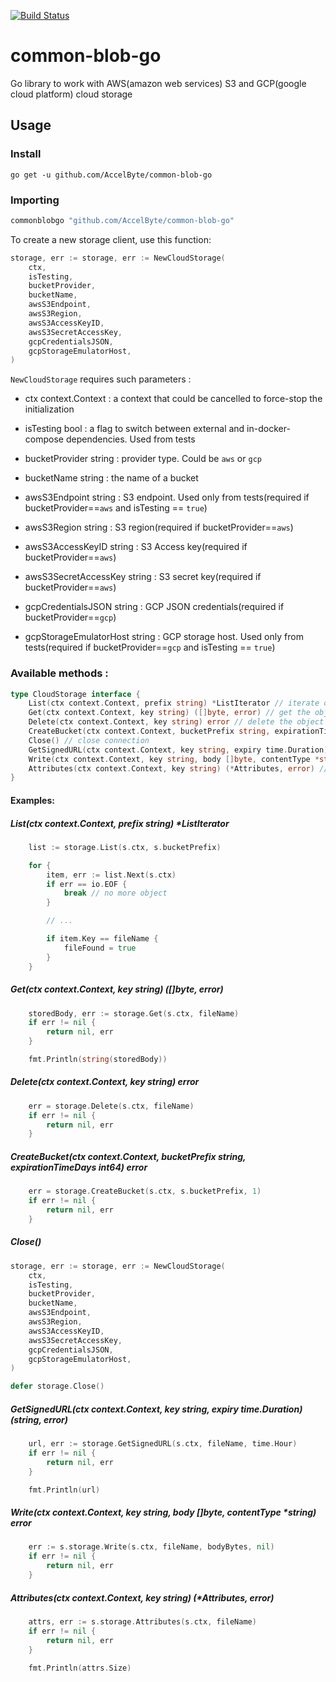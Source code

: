 [![Build Status](https://travis-ci.com/AccelByte/common-blob-go.svg?branch=master)](https://travis-ci.com/AccelByte/common-blob-go)

# common-blob-go
Go library to work with AWS(amazon web services) S3 and GCP(google cloud platform) cloud storage

## Usage

### Install

```
go get -u github.com/AccelByte/common-blob-go
```

### Importing

```go
commonblobgo "github.com/AccelByte/common-blob-go"
```

To create a new storage client, use this function:

```go
storage, err := storage, err := NewCloudStorage(
    ctx,
    isTesting,
    bucketProvider,
    bucketName,
    awsS3Endpoint,
    awsS3Region,
    awsS3AccessKeyID,
    awsS3SecretAccessKey,
    gcpCredentialsJSON,
    gcpStorageEmulatorHost,
)
```

``NewCloudStorage`` requires such parameters :
 * ctx context.Context : a context that could be cancelled to force-stop the initialization
 * isTesting bool : a flag to switch between external and in-docker-compose dependencies. Used from tests
 * bucketProvider string : provider type. Could be `aws` or `gcp`
 * bucketName string : the name of a bucket

 * awsS3Endpoint string : S3 endpoint. Used only from tests(required if bucketProvider==`aws` and isTesting == `true`)
 * awsS3Region string : S3 region(required if bucketProvider==`aws`)
 * awsS3AccessKeyID string : S3 Access key(required if bucketProvider==`aws`)
 * awsS3SecretAccessKey string : S3 secret key(required if bucketProvider==`aws`)

 * gcpCredentialsJSON string : GCP JSON credentials(required if bucketProvider==`gcp`)
 * gcpStorageEmulatorHost string : GCP storage host. Used only from tests(required if bucketProvider==`gcp` and isTesting == `true`)

### Available methods :
```go
type CloudStorage interface {
	List(ctx context.Context, prefix string) *ListIterator // iterate over all objects in the folder
	Get(ctx context.Context, key string) ([]byte, error) // get the object by a name
	Delete(ctx context.Context, key string) error // delete the object by a name
	CreateBucket(ctx context.Context, bucketPrefix string, expirationTimeDays int64) error // create a bucket. Used only from tests
	Close() // close connection
	GetSignedURL(ctx context.Context, key string, expiry time.Duration) (string, error) // create signed URL
	Write(ctx context.Context, key string, body []byte, contentType *string) error // write the object a file-name
	Attributes(ctx context.Context, key string) (*Attributes, error) // get object attributes
}
```

#### Examples:

##### List(ctx context.Context, prefix string) *ListIterator
```go
	list := storage.List(s.ctx, s.bucketPrefix)

	for {
		item, err := list.Next(s.ctx)
		if err == io.EOF {
			break // no more object
		}

        // ...

		if item.Key == fileName {
			fileFound = true
		}
	}

```

##### Get(ctx context.Context, key string) ([]byte, error)
```go
	storedBody, err := storage.Get(s.ctx, fileName)
    if err != nil { 
        return nil, err
    }   

    fmt.Println(string(storedBody))
```

##### Delete(ctx context.Context, key string) error
```go
	err = storage.Delete(s.ctx, fileName)
    if err != nil { 
        return nil, err
    }   
```

##### CreateBucket(ctx context.Context, bucketPrefix string, expirationTimeDays int64) error
```go
	err = storage.CreateBucket(s.ctx, s.bucketPrefix, 1)
    if err != nil { 
        return nil, err
    }   
```

##### Close()
```go
storage, err := storage, err := NewCloudStorage(
    ctx,
    isTesting,
    bucketProvider,
    bucketName,
    awsS3Endpoint,
    awsS3Region,
    awsS3AccessKeyID,
    awsS3SecretAccessKey,
    gcpCredentialsJSON,
    gcpStorageEmulatorHost,
)

defer storage.Close()
```

##### GetSignedURL(ctx context.Context, key string, expiry time.Duration) (string, error)
```go
	url, err := storage.GetSignedURL(s.ctx, fileName, time.Hour)
    if err != nil { 
        return nil, err
    }   

    fmt.Println(url)
```

##### Write(ctx context.Context, key string, body []byte, contentType *string) error
```go
	err := s.storage.Write(s.ctx, fileName, bodyBytes, nil)
    if err != nil { 
        return nil, err
    }   
```

##### Attributes(ctx context.Context, key string) (*Attributes, error)
```go
	attrs, err := s.storage.Attributes(s.ctx, fileName)
    if err != nil { 
        return nil, err
    }   
    
    fmt.Println(attrs.Size)
```